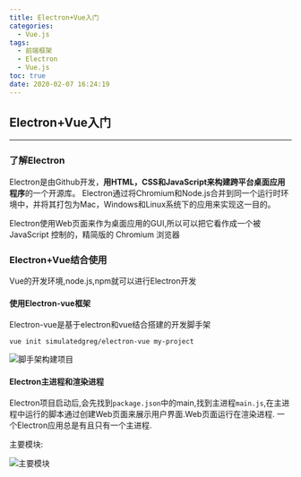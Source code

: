 ```yaml
---
title: Electron+Vue入门
categories:
  - Vue.js
tags:
  - 前端框架
  - Electron
  - Vue.js
toc: true
date: 2020-02-07 16:24:19
---
```


## Electron+Vue入门

------------

### 了解Electron

Electron是由Github开发，**用HTML，CSS和JavaScript来构建跨平台桌面应用程序**的一个开源库。 Electron通过将Chromium和Node.js合并到同一个运行时环境中，并将其打包为Mac，Windows和Linux系统下的应用来实现这一目的。

Electron使用Web页面来作为桌面应用的GUI,所以可以把它看作成一个被 JavaScript 控制的，精简版的 Chromium 浏览器

### Electron+Vue结合使用

Vue的开发环境,node.js,npm就可以进行Electron开发

#### 使用Electron-vue框架

Electron-vue是基于electron和vue结合搭建的开发脚手架

```shell
vue init simulatedgreg/electron-vue my-project
```

![脚手架构建项目](/脚手架构建项目.png)

#### Electron主进程和渲染进程

Electron项目启动后,会先找到`package.json`中的main,找到主进程`main.js`,在主进程中运行的脚本通过创建Web页面来展示用户界面.Web页面运行在渲染进程. 一个Electron应用总是有且只有一个主进程.

主要模块:

![主要模块](/主要模块.png)

